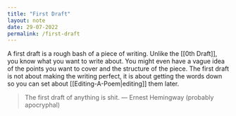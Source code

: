 ```yaml
---
title: "First Draft"
layout: note
date: 29-07-2022
permalink: /first-draft
---
```


A first draft is a rough bash of a piece of writing. Unlike the [[0th Draft]], you know what you want to write about. You might even have a vague idea of the points you want to cover and the structure of the piece. The first draft is not about making the writing perfect, it is about getting the words down so you can set about [[Editing-A-Poem|editing]] them later.

> The first draft of anything is shit. — Ernest Hemingway (probably apocryphal)
